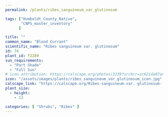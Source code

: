 ```yaml
---
permalink: /plants/ribes_sanguineum_var_glutinosum

tags: ["Humboldt_County_Native",
       "CNPS_master_inventory"
      ]

title: ""
common_name: "Blood Currant"
scientific_name: "Ribes sanguineum var. glutinosum"
id: 74
plant_id: f2289
sun_requirements:
  - "Part Shade"
  - "Full Sun"
# icon attribution: https://calscape.org/photos/3239?srchcr=sc621da07a6413d 
icon: "/assets/images/plants/ribes_sanguineum_var_glutinosum_icon.jpg"
calscape_link: "https://calscape.org/Ribes-sanguineum-var.-glutinosum-(Blood-Currant)"
plant_size:
  - height: 
    - 13

categories: [ "Shrubs", "Ribes" ]
---
```


